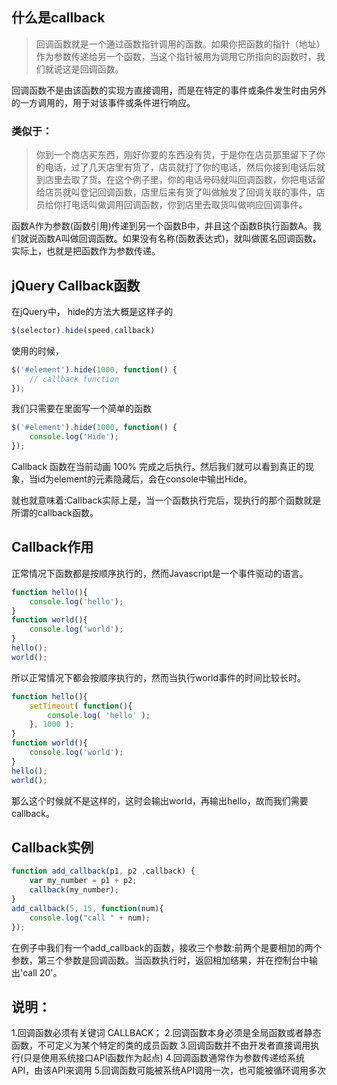 ## 什么是callback

>回调函数就是一个通过函数指针调用的函数。如果你把函数的指针（地址）作为参数传递给另一个函数，当这个指针被用为调用它所指向的函数时，我们就说这是回调函数。

回调函数不是由该函数的实现方直接调用，而是在特定的事件或条件发生时由另外的一方调用的，用于对该事件或条件进行响应。
### 类似于：
>你到一个商店买东西，刚好你要的东西没有货，于是你在店员那里留下了你的电话，过了几天店里有货了，店员就打了你的电话，然后你接到电话后就到店里去取了货。在这个例子里，你的电话号码就叫回调函数，你把电话留给店员就叫登记回调函数，店里后来有货了叫做触发了回调关联的事件，店员给你打电话叫做调用回调函数，你到店里去取货叫做响应回调事件。

 函数A作为参数(函数引用)传递到另一个函数B中，并且这个函数B执行函数A。我们就说函数A叫做回调函数。如果没有名称(函数表达式)，就叫做匿名回调函数。
实际上，也就是把函数作为参数传递。

## jQuery   Callback函数
在jQuery中， hide的方法大概是这样子的
```javascript
$(selector).hide(speed,callback)
```
使用的时候，
```javascript
$('#element').hide(1000, function() {
    // callback function
});
```
我们只需要在里面写一个简单的函数
```javascript
$('#element').hide(1000, function() {
    console.log('Hide');
});
```
Callback 函数在当前动画 100% 完成之后执行。然后我们就可以看到真正的现象，当id为element的元素隐藏后，会在console中输出Hide。

就也就意味着:Callback实际上是，当一个函数执行完后，现执行的那个函数就是所谓的callback函数。

## Callback作用
正常情况下函数都是按顺序执行的，然而Javascript是一个事件驱动的语言。
```javascript
function hello(){
    console.log('hello');
}
function world(){
    console.log('world');
}
hello();
world();
```
所以正常情况下都会按顺序执行的，然而当执行world事件的时间比较长时。
```javascript
function hello(){
    setTimeout( function(){
        console.log( 'hello' );
    }, 1000 );
}
function world(){
    console.log('world');
}
hello();
world();
```
那么这个时候就不是这样的，这时会输出world，再输出hello，故而我们需要callback。

## Callback实例
```javascript
function add_callback(p1, p2 ,callback) {
    var my_number = p1 + p2;
    callback(my_number);
}
add_callback(5, 15, function(num){
    console.log("call " + num);
});
```

在例子中我们有一个add_callback的函数，接收三个参数:前两个是要相加的两个参数，第三个参数是回调函数。当函数执行时，返回相加结果，并在控制台中输出'call 20'。


## 说明：
1.回调函数必须有关键词 CALLBACK；
2.回调函数本身必须是全局函数或者静态函数，不可定义为某个特定的类的成员函数
3.回调函数并不由开发者直接调用执行(只是使用系统接口API函数作为起点)
4.回调函数通常作为参数传递给系统API，由该API来调用
5.回调函数可能被系统API调用一次，也可能被循环调用多次
